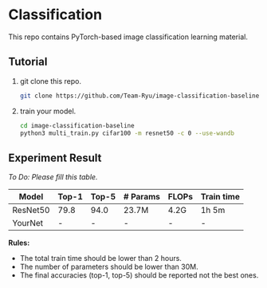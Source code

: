 # Classification

This repo contains PyTorch-based image classification learning material.




## Tutorial

1. git clone this repo.

   ```bash
   git clone https://github.com/Team-Ryu/image-classification-baseline
   ```

2. train your model.

   ```bash
   cd image-classification-baseline
   python3 multi_train.py cifar100 -m resnet50 -c 0 --use-wandb
   ```

## Experiment Result

*To Do: Please fill this table.*

| Model    | Top-1 | Top-5 | # Params | FLOPs | Train time |
|----------|-------|-------|----------|-------|------------|
| ResNet50 | 79.8  | 94.0  | 23.7M    | 4.2G  | 1h 5m      |
| YourNet  | -     | -     | -        | -     | -          |

**Rules:**

- The total train time should be lower than 2 hours.
- The number of parameters should be lower than 30M.
- The final accuracies (top-1, top-5) should be reported not the best ones.
